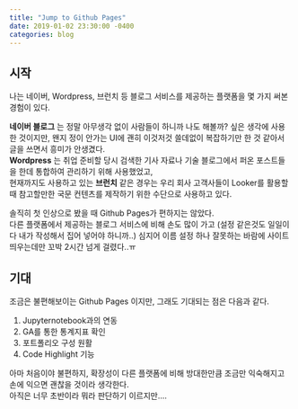```yaml
---
title: "Jump to Github Pages"
date: 2019-01-02 23:30:00 -0400
categories: blog
---
```



시작
---

나는 네이버, Wordpress, 브런치 등 블로그 서비스를 제공하는 플랫폼을 몇 가지 써본 경험이 있다.

**네이버 블로그** 는 정말 아무생각 없이 사람들이 하니까 나도 해볼까? 싶은 생각에 사용한 것이지만,
왠지 정이 안가는 UI에 괜히 이것저것 쓸데없이 복잡하기만 한 것 같아서 글을 쓰면서 흥미가 안생겼다.  
**Wordpress** 는 취업 준비할 당시 검색한 기사 자료나 기술 블로그에서 퍼온 포스트들을 한데 통합하여 관리하기 위해 사용했었고,  
현재까지도 사용하고 있는 **브런치** 같은 경우는 우리 회사 고객사들이 Looker를 활용할 때 참고할만한 국문 컨텐츠를 제작하기 위한 수단으로 사용하고 있다.  



솔직히 첫 인상으로 봤을 때 Github Pages가 편하지는 않았다.  
다른 플랫폼에서 제공하는 블로그 서비스에 비해 손도 많이 가고 (설정 같은것도 일일이 다 내가 작성해서 집어 넣어야 하니까..)
심지어 이름 설정 하나 잘못하는 바람에 사이트 띄우는데만 꼬박 2시간 넘게 걸렸다..ㅠ  




기대
---
조금은 불편해보이는 Github Pages 이지만, 그래도 기대되는 점은 다음과 같다.  

1. Jupyternotebook과의 연동
2. GA를 통한 통계지표 확인
3. 포트폴리오 구성 원활
4. Code Highlight 기능

아마 처음이야 불편하지, 확장성이 다른 플랫폼에 비해 방대한만큼 조금만 익숙해지고 손에 익으면 괜찮을 것이라 생각한다.  
아직은 너무 초반이라 뭐라 판단하기 이르지만....  
